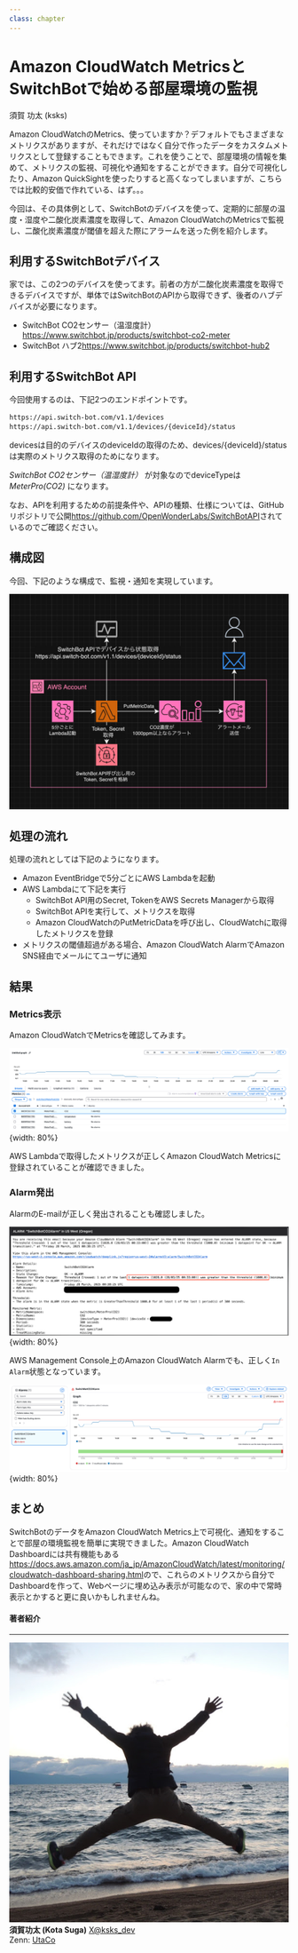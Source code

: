 ```yaml
---
class: chapter
---
```


# Amazon CloudWatch MetricsとSwitchBotで始める部屋環境の監視

<div class="flush-right">
須賀 功太 (ksks)
</div>

Amazon CloudWatchのMetrics、使っていますか？デフォルトでもさまざまなメトリクスがありますが、それだけではなく自分で作ったデータをカスタムメトリクスとして登録することもできます。これを使うことで、部屋環境の情報を集めて、メトリクスの監視、可視化や通知をすることができます。自分で可視化したり、Amazon QuickSightを使ったりすると高くなってしまいますが、こちらでは比較的安価で作れている、はず。。。

今回は、その具体例として、SwitchBotのデバイスを使って、定期的に部屋の温度・湿度や二酸化炭素濃度を取得して、Amazon CloudWatchのMetricsで監視し、二酸化炭素濃度が閾値を超えた際にアラームを送った例を紹介します。


## 利用するSwitchBotデバイス

家では、この2つのデバイスを使ってます。前者の方が二酸化炭素濃度を取得できるデバイスですが、単体ではSwitchBotのAPIから取得できず、後者のハブデバイスが必要になります。

- SwitchBot CO2センサー（温湿度計）<span class="footnote">https://www.switchbot.jp/products/switchbot-co2-meter</span>
- SwitchBot ハブ2<span class="footnote">https://www.switchbot.jp/products/switchbot-hub2</span>


## 利用するSwitchBot API

今回使用するのは、下記2つのエンドポイントです。

```txt
https://api.switch-bot.com/v1.1/devices
https://api.switch-bot.com/v1.1/devices/{deviceId}/status
```

devicesは目的のデバイスのdeviceIdの取得のため、devices/{deviceId}/statusは実際のメトリクス取得のためになります。

*SwitchBot CO2センサー（温湿度計）* が対象なのでdeviceTypeは *MeterPro(CO2)* になります。

なお、APIを利用するための前提条件や、APIの種類、仕様については、GitHubリポジトリで公開<span class="footnote">https://github.com/OpenWonderLabs/SwitchBotAPI</span>されているのでご確認ください。


## 構成図

今回、下記のような構成で、監視・通知を実現しています。

![AWSアーキテクチャ図](images/chap-ksks-cloudwatch-metrics/aws-architecture-diagram.png)


## 処理の流れ

処理の流れとしては下記のようになります。

- Amazon EventBridgeで5分ごとにAWS Lambdaを起動
- AWS Lambdaにて下記を実行
  - SwitchBot API用のSecret, TokenをAWS Secrets Managerから取得
  - SwitchBot APIを実行して、メトリクスを取得
  - Amazon CloudWatchのPutMetricDataを呼び出し、CloudWatchに取得したメトリクスを登録
- メトリクスの閾値超過がある場合、Amazon CloudWatch AlarmでAmazon SNS経由でメールにてユーザに通知

## 結果

### Metrics表示

Amazon CloudWatchでMetricsを確認してみます。

![CO2濃度を含むメトリクスをAmazon loudWatch Metrics上で表示](images/chap-ksks-cloudwatch-metrics/cloudwatch-metrics.png){width: 80%}

AWS Lambdaで取得したメトリクスが正しくAmazon CloudWatch Metricsに登録されていることが確認できました。

### Alarm発出

AlarmのE-mailが正しく発出されることも確認しました。

![Amazon CloudWatch Alarmから届いたメール](images/chap-ksks-cloudwatch-metrics/cloudwatch-alarm-email.png){width: 80%}

AWS Management Console上のAmazon CloudWatch Alarmでも、正しく`In Alarm`状態となっています。

![Amazon CloudWatch Alarm画面](images/chap-ksks-cloudwatch-metrics/cloudwatch-alarm-in-alarm.png){width: 80%}


## まとめ

SwitchBotのデータをAmazon CloudWatch Metrics上で可視化、通知をすることで部屋の環境監視を簡単に実現できました。Amazon CloudWatch Dashboardには共有機能もある<span class="footnote">https://docs.aws.amazon.com/ja_jp/AmazonCloudWatch/latest/monitoring/cloudwatch-dashboard-sharing.html</span>ので、これらのメトリクスから自分でDashboardを作って、Webページに埋め込み表示が可能なので、家の中で常時表示とかすると更に良いかもしれませんね。

#### 著者紹介

---

<div class="author-profile">
    <img src="images/chap-ksks-cloudwatch-metrics/ksks.jpg">
    <div>
        <div>
            <b>須賀功太 (Kota Suga)</b>
            <a href="https://x.com/ksks_dev">X@ksks_dev</a>
        </div>
        <div>
            Zenn: <a href="https://zenn.dev/utaco">UtaCo</a><br/>
        </div>
    </div>
</div>
